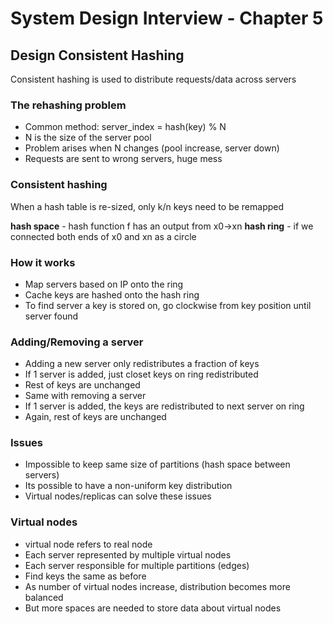 
# System Design Interview - Chapter 5

## Design Consistent Hashing
Consistent hashing is used to distribute requests/data across servers

### The rehashing problem
- Common method: server_index = hash(key) % N
- N is the size of the server pool
- Problem arises when N changes (pool increase, server down)
- Requests are sent to wrong servers, huge mess

### Consistent hashing
When a hash table is re-sized, only k/n keys need to be remapped

**hash space** - hash function f has an output from x0->xn
**hash ring** - if we connected both ends of x0 and xn as a circle

### How it works
- Map servers based on IP onto the ring
- Cache keys are hashed onto the hash ring
- To find server a key is stored on, go clockwise from key position until server found

### Adding/Removing a server
- Adding a new server only redistributes a fraction of keys
- If 1 server is added, just closet keys on ring redistributed
- Rest of keys are unchanged
- Same with removing a server
- If 1 server is added, the keys are redistributed to next server on ring
- Again, rest of keys are unchanged

### Issues
- Impossible to keep same size of partitions (hash space between servers)
- Its possible to have a non-uniform key distribution
- Virtual nodes/replicas can solve these issues

### Virtual nodes
- virtual node refers to real node
- Each server represented by multiple virtual nodes
- Each server responsible for multiple partitions (edges)
- Find keys the same as before
- As number of virtual nodes increase, distribution becomes more balanced
- But more spaces are needed to store data about virtual nodes


